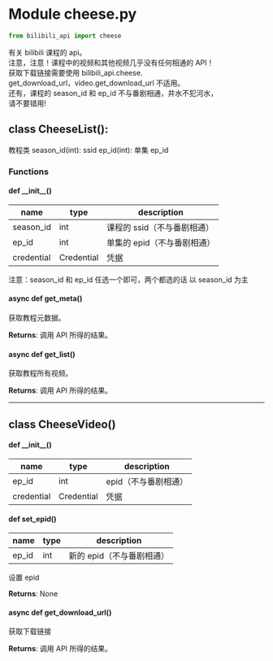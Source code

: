 # Module cheese.py

``` python
from bilibili_api import cheese
```

有关 bilibili 课程的 api。</br>
注意，注意！课程中的视频和其他视频几乎没有任何相通的 API！</br>
获取下载链接需要使用 bilibili_api.cheese.</br>get_download_url，video.get_download_url 不适用。</br>
还有，课程的 season_id 和 ep_id 不与番剧相通，井水不犯河水，</br>请不要错用!</br>

## class CheeseList():

教程类
season_id(int): ssid
ep_id(int): 单集 ep_id

### Functions

#### def \_\_init\_\_()

| name | type | description |
| ---- | ---- | ----------- |
| season_id | int | 课程的 ssid（不与番剧相通）|
| ep_id | int | 单集的 epid（不与番剧相通） |
| credential | Credential | 凭据 |

注意：season_id 和 ep_id 任选一个即可，两个都选的话
以 season_id 为主

#### async def get_meta()

获取教程元数据。

**Returns**: 调用 API 所得的结果。

#### async def get_list()

获取教程所有视频。

**Returns**: 调用 API 所得的结果。

***

## class CheeseVideo()

#### def \_\_init\_\_()

| name | type | description |
| ---- | ---- | ----------- |
| ep_id | int | epid（不与番剧相通） |
| credential | Credential | 凭据 |

#### def set_epid()

| name | type | description |
| ---- | ---- | ----------- |
| ep_id | int | 新的 epid（不与番剧相通）|

设置 epid

**Returns**: None

#### async def get_download_url()

获取下载链接

**Returns**: 调用 API 所得的结果。

